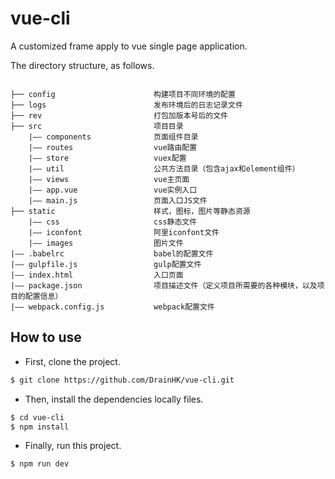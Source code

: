 # vue-cli
A customized frame apply to vue single page application.

The directory structure, as follows.

```catalog

├── config                      构建项目不同环境的配置
├── logs                        发布环境后的日志记录文件
├── rev                         打包加版本号后的文件
├── src                         项目目录
    |—— components              页面组件目录
    |—— routes                  vue路由配置
    |—— store                   vuex配置
    |—— util                    公共方法目录（包含ajax和element组件）
    |—— views                   vue主页面
    |—— app.vue                 vue实例入口
    |—— main.js                 页面入口JS文件
├── static                      样式，图标，图片等静态资源
    |—— css                     css静态文件
    |—— iconfont                阿里iconfont文件
    |—— images                  图片文件
|—— .babelrc                    babel的配置文件
|—— gulpfile.js                 gulp配置文件
|—— index.html                  入口页面
|—— package.json                项目描述文件（定义项目所需要的各种模块，以及项目的配置信息）
|—— webpack.config.js           webpack配置文件

```

## How to use
- First, clone the project.
```bash
$ git clone https://github.com/DrainHK/vue-cli.git
```

- Then, install the dependencies locally files.
```bash
$ cd vue-cli
$ npm install
```
- Finally, run this project. 
```bash
$ npm run dev
```
